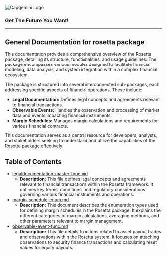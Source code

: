 ![Capgemini Logo](https://www.capgemini.com/wp-content/themes/capgemini2020/assets/images/logo.svg)

### Get The Future You Want!

---
## General Documentation for rosetta package

This documentation provides a comprehensive overview of the Rosetta package, detailing its structure, functionalities, and usage guidelines. The package encompasses various modules designed to facilitate financial modeling, data analysis, and system integration within a complex financial ecosystem. 

The package is structured into several interconnected sub-packages, each addressing specific aspects of financial operations. These include:

* **Legal Documentation:** Defines legal concepts and agreements relevant to financial transactions.
* **Observable Events:** Handles the observation and processing of market data and events impacting financial instruments.
* **Margin Schedules:** Manages margin calculations and requirements for various financial contracts.


This documentation serves as a central resource for developers, analysts, and stakeholders seeking to understand and utilize the capabilities of the Rosetta package effectively.

## Table of Contents

- [legaldocumentation-master-type.md](legaldocumentation-master-type.md)
  - **Description:** This file defines legal concepts and agreements relevant to financial transactions within the Rosetta framework. It outlines key terms, conditions, and regulatory considerations governing various financial instruments and operations. 
- [margin-schedule-enum.md](margin-schedule-enum.md)
  - **Description:** This document describes the enumeration types used for defining margin schedules in the Rosetta package. It explains the different categories of margin calculations, averaging methods, and other parameters relevant to margin management.
- [observable-event-func.md](observable-event-func.md)
  - **Description:** This file details functions related to asset payout trades and observations within the Rosetta system. It focuses on attaching observations to security finance transactions and calculating reset values for equity payouts. 



